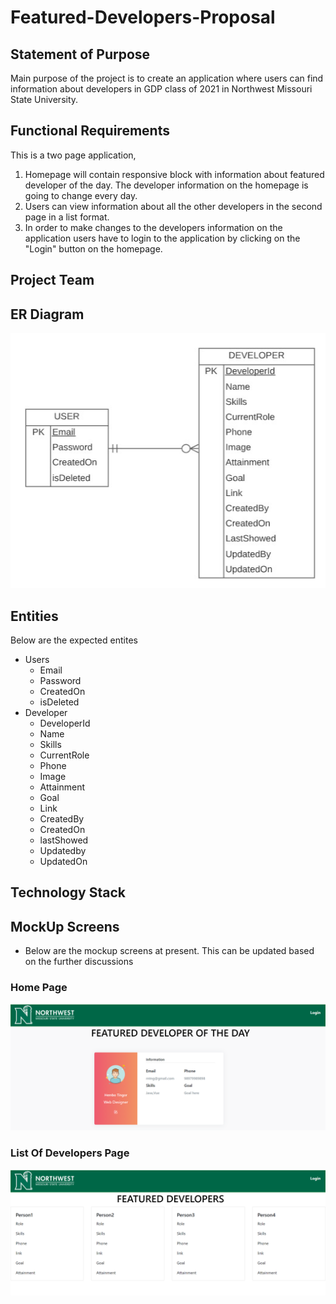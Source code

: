 # Featured-Developers-Proposal

## Statement of Purpose
  Main purpose of the project is to create an application where users can find information about developers in GDP class of 2021 in Northwest Missouri State University.  

## Functional Requirements
  This is a two page application, 
  1. Homepage will contain responsive block with information about featured developer of the day. The developer information on the homepage is going to change every day. 
  2. Users can view information about all the other developers in the second page in a list format. 
  3. In order to make changes to the developers information on the application users have to login to the application by clicking on the "Login" button on the homepage.

## Project Team

## ER Diagram
![ER](https://github.com/shivaramkothapally/featured-developers-proposal/blob/main/Images/ER.jpeg)

## Entities 
Below are the expected entites
- Users
    - Email
    - Password
    - CreatedOn
    - isDeleted
 - Developer
    - DeveloperId
    - Name
    - Skills
    - CurrentRole
    - Phone
    - Image
    - Attainment
    - Goal
    - Link
    - CreatedBy
    - CreatedOn
    - lastShowed
    - Updatedby
    - UpdatedOn
## Technology Stack

## MockUp Screens
- Below are the mockup screens at present. This can be updated based on the further discussions
### Home Page
![Home](https://github.com/shivaramkothapally/featured-developers-proposal/blob/main/Images/Homepage.PNG)
### List Of Developers Page
![List](https://github.com/shivaramkothapally/featured-developers-proposal/blob/main/Images/listOfDevelopers.PNG)


 
 
  

